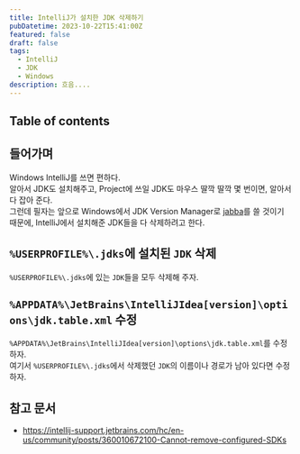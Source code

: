 ```yaml
---
title: IntelliJ가 설치한 JDK 삭제하기
pubDatetime: 2023-10-22T15:41:00Z
featured: false
draft: false
tags:
  - IntelliJ
  - JDK
  - Windows
description: 흐음....
---
```


## Table of contents

## 들어가며

Windows IntelliJ를 쓰면 편하다.  
알아서 JDK도 설치해주고, Project에 쓰일 JDK도 마우스 딸깍 딸깍 몇 번이면, 알아서 다 잡아 준다.  
그런데 필자는 앞으로 Windows에서 JDK Version Manager로 [jabba](https://github.com/shyiko/jabba)를 쓸 것이기 때문에, IntelliJ에서 설치해준 JDK들을 다 삭제하려고 한다.

## `%USERPROFILE%\.jdks`에 설치된 `JDK` 삭제

`%USERPROFILE%\.jdks`에 있는 `JDK`들을 모두 삭제해 주자.

## `%APPDATA%\JetBrains\IntelliJIdea[version]\options\jdk.table.xml` 수정

`%APPDATA%\JetBrains\IntelliJIdea[version]\options\jdk.table.xml`를 수정하자.  
여기서 `%USERPROFILE%\.jdks`에서 삭제했던 `JDK`의 이름이나 경로가 남아 있다면 수정하자.

## 참고 문서

- <https://intellij-support.jetbrains.com/hc/en-us/community/posts/360010672100-Cannot-remove-configured-SDKs>
